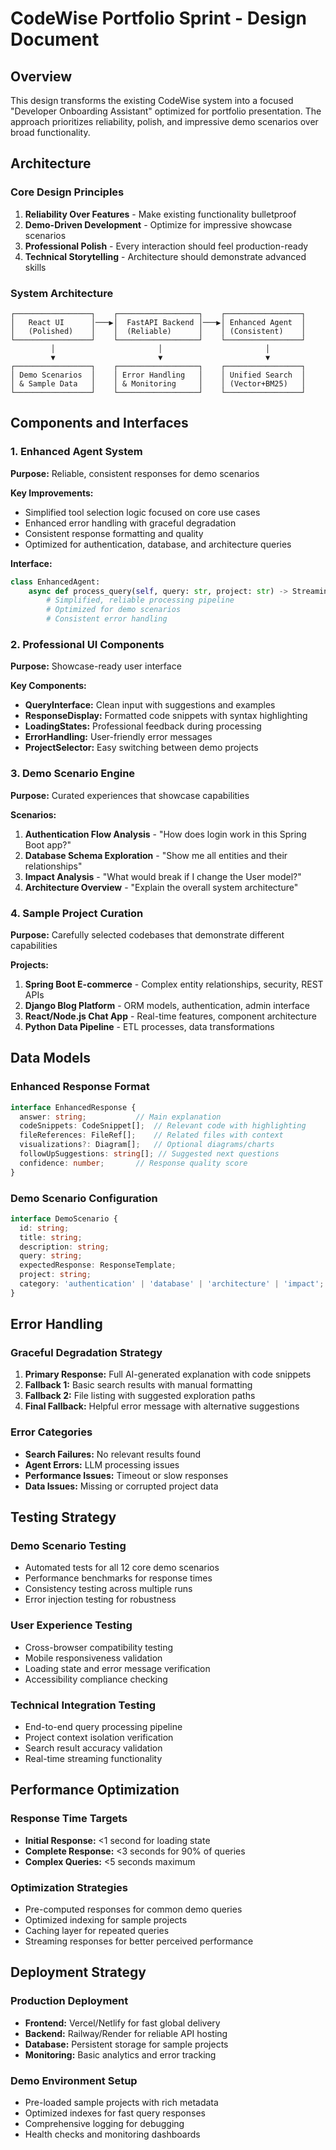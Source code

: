 # CodeWise Portfolio Sprint - Design Document

## Overview

This design transforms the existing CodeWise system into a focused "Developer Onboarding Assistant" optimized for portfolio presentation. The approach prioritizes reliability, polish, and impressive demo scenarios over broad functionality.

## Architecture

### Core Design Principles
1. **Reliability Over Features** - Make existing functionality bulletproof
2. **Demo-Driven Development** - Optimize for impressive showcase scenarios
3. **Professional Polish** - Every interaction should feel production-ready
4. **Technical Storytelling** - Architecture should demonstrate advanced skills

### System Architecture

```
┌─────────────────┐    ┌──────────────────┐    ┌─────────────────┐
│   React UI      │───▶│  FastAPI Backend │───▶│ Enhanced Agent  │
│   (Polished)    │    │  (Reliable)      │    │ (Consistent)    │
└─────────────────┘    └──────────────────┘    └─────────────────┘
         │                       │                       │
         ▼                       ▼                       ▼
┌─────────────────┐    ┌──────────────────┐    ┌─────────────────┐
│ Demo Scenarios  │    │ Error Handling   │    │ Unified Search  │
│ & Sample Data   │    │ & Monitoring     │    │ (Vector+BM25)   │
└─────────────────┘    └──────────────────┘    └─────────────────┘
```

## Components and Interfaces

### 1. Enhanced Agent System
**Purpose:** Reliable, consistent responses for demo scenarios

**Key Improvements:**
- Simplified tool selection logic focused on core use cases
- Enhanced error handling with graceful degradation
- Consistent response formatting and quality
- Optimized for authentication, database, and architecture queries

**Interface:**
```python
class EnhancedAgent:
    async def process_query(self, query: str, project: str) -> StreamingResponse:
        # Simplified, reliable processing pipeline
        # Optimized for demo scenarios
        # Consistent error handling
```

### 2. Professional UI Components
**Purpose:** Showcase-ready user interface

**Key Components:**
- **QueryInterface:** Clean input with suggestions and examples
- **ResponseDisplay:** Formatted code snippets with syntax highlighting
- **LoadingStates:** Professional feedback during processing
- **ErrorHandling:** User-friendly error messages
- **ProjectSelector:** Easy switching between demo projects

### 3. Demo Scenario Engine
**Purpose:** Curated experiences that showcase capabilities

**Scenarios:**
1. **Authentication Flow Analysis** - "How does login work in this Spring Boot app?"
2. **Database Schema Exploration** - "Show me all entities and their relationships"
3. **Impact Analysis** - "What would break if I change the User model?"
4. **Architecture Overview** - "Explain the overall system architecture"

### 4. Sample Project Curation
**Purpose:** Carefully selected codebases that demonstrate different capabilities

**Projects:**
1. **Spring Boot E-commerce** - Complex entity relationships, security, REST APIs
2. **Django Blog Platform** - ORM models, authentication, admin interface
3. **React/Node.js Chat App** - Real-time features, component architecture
4. **Python Data Pipeline** - ETL processes, data transformations

## Data Models

### Enhanced Response Format
```typescript
interface EnhancedResponse {
  answer: string;           // Main explanation
  codeSnippets: CodeSnippet[];  // Relevant code with highlighting
  fileReferences: FileRef[];    // Related files with context
  visualizations?: Diagram[];   // Optional diagrams/charts
  followUpSuggestions: string[]; // Suggested next questions
  confidence: number;       // Response quality score
}
```

### Demo Scenario Configuration
```typescript
interface DemoScenario {
  id: string;
  title: string;
  description: string;
  query: string;
  expectedResponse: ResponseTemplate;
  project: string;
  category: 'authentication' | 'database' | 'architecture' | 'impact';
}
```

## Error Handling

### Graceful Degradation Strategy
1. **Primary Response:** Full AI-generated explanation with code snippets
2. **Fallback 1:** Basic search results with manual formatting
3. **Fallback 2:** File listing with suggested exploration paths
4. **Final Fallback:** Helpful error message with alternative suggestions

### Error Categories
- **Search Failures:** No relevant results found
- **Agent Errors:** LLM processing issues
- **Performance Issues:** Timeout or slow responses
- **Data Issues:** Missing or corrupted project data

## Testing Strategy

### Demo Scenario Testing
- Automated tests for all 12 core demo scenarios
- Performance benchmarks for response times
- Consistency testing across multiple runs
- Error injection testing for robustness

### User Experience Testing
- Cross-browser compatibility testing
- Mobile responsiveness validation
- Loading state and error message verification
- Accessibility compliance checking

### Technical Integration Testing
- End-to-end query processing pipeline
- Project context isolation verification
- Search result accuracy validation
- Real-time streaming functionality

## Performance Optimization

### Response Time Targets
- **Initial Response:** <1 second for loading state
- **Complete Response:** <3 seconds for 90% of queries
- **Complex Queries:** <5 seconds maximum

### Optimization Strategies
- Pre-computed responses for common demo queries
- Optimized indexing for sample projects
- Caching layer for repeated queries
- Streaming responses for better perceived performance

## Deployment Strategy

### Production Deployment
- **Frontend:** Vercel/Netlify for fast global delivery
- **Backend:** Railway/Render for reliable API hosting
- **Database:** Persistent storage for sample projects
- **Monitoring:** Basic analytics and error tracking

### Demo Environment Setup
- Pre-loaded sample projects with rich metadata
- Optimized indexes for fast query responses
- Comprehensive logging for debugging
- Health checks and monitoring dashboards